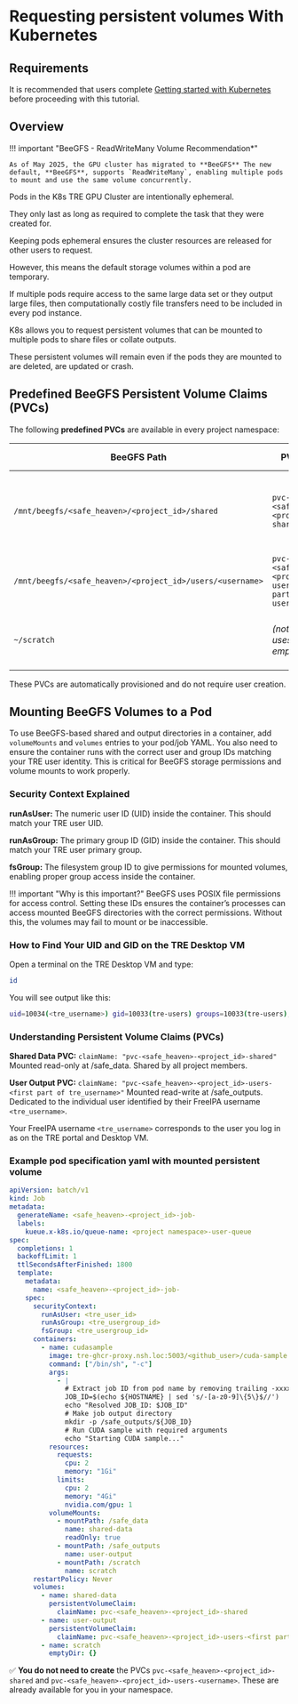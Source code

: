 # Requesting persistent volumes With Kubernetes

## Requirements

It is recommended that users complete [Getting started with Kubernetes](../L1_getting_started/#requirements) before proceeding with this tutorial.

## Overview

!!! important "BeeGFS - ReadWriteMany Volume Recommendation*"

    As of May 2025, the GPU cluster has migrated to **BeeGFS** The new default, **BeeGFS**, supports `ReadWriteMany`, enabling multiple pods to mount and use the same volume concurrently.

Pods in the K8s TRE GPU Cluster are intentionally ephemeral.

They only last as long as required to complete the task that they were created for.

Keeping pods ephemeral ensures the cluster resources are released for other users to request.

However, this means the default storage volumes within a pod are temporary.

If multiple pods require access to the same large data set or they output large files, then computationally costly file transfers need to be included in every pod instance.

K8s allows you to request persistent volumes that can be mounted to multiple pods to share files or collate outputs.

These persistent volumes will remain even if the pods they are mounted to are deleted, are updated or crash.

## Predefined BeeGFS Persistent Volume Claims (PVCs)

The following **predefined PVCs** are available in every project namespace:

| BeeGFS Path                                                  | PVC Name                              | Mount in Container | Use Case                                       |
|--------------------------------------------------------------|----------------------------------------|--------------------|------------------------------------------------|
| `/mnt/beegfs/<safe_heaven>/<project_id>/shared`                            | `pvc-<safe_heaven>-<project_id>-shared`              | `/safe_data`       | Shared project data (read-only or read-write)  |
| `/mnt/beegfs/<safe_heaven>/<project_id>/users/<username>` | `pvc-<safe_heaven>-<project_id>-users-<first part of username>`    | `/safe_outputs`    | User output files (read-write)                |
| `~/scratch`                                         | *(not a PVC; uses emptyDir)*           | `/scratch`         | Temporary scratch space (deleted after job)   |

These PVCs are automatically provisioned and do not require user creation.

## Mounting BeeGFS Volumes to a Pod

To use BeeGFS-based shared and output directories in a container, add `volumeMounts` and `volumes` entries to your pod/job YAML.
You also need to ensure the container runs with the correct user and group IDs matching your TRE user identity. This is critical for BeeGFS storage permissions and volume mounts to work properly.

### Security Context Explained

**runAsUser:** The numeric user ID (UID) inside the container. This should match your TRE user UID.

**runAsGroup:** The primary group ID (GID) inside the container. This should match your TRE user primary group.

**fsGroup:** The filesystem group ID to give permissions for mounted volumes, enabling proper group access inside the container.

!!! important "Why is this important?"
    BeeGFS uses POSIX file permissions for access control. Setting these IDs ensures the container’s processes can access mounted BeeGFS directories with the correct permissions. Without this, the volumes may fail to mount or be inaccessible.

### How to Find Your UID and GID on the TRE Desktop VM

Open a terminal on the TRE Desktop VM and type:

``` bash
id
```

You will see output like this:

``` bash
uid=10034(<tre_username>) gid=10033(tre-users) groups=10033(tre-users),...
```

### Understanding Persistent Volume Claims (PVCs)

**Shared Data PVC:**
`claimName: "pvc-<safe_heaven>-<project_id>-shared"`
Mounted read-only at /safe_data. Shared by all project members.

**User Output PVC:**
`claimName: "pvc-<safe_heaven>-<project_id>-users-<first part of tre_username>"`
Mounted read-write at /safe_outputs. Dedicated to the individual user identified by their FreeIPA username `<tre_username>`.

Your FreeIPA username `<tre_username>` corresponds to the user you log in as on the TRE portal and Desktop VM.

### Example pod specification yaml with mounted persistent volume

``` yaml
apiVersion: batch/v1
kind: Job
metadata:
  generateName: <safe_heaven>-<project_id>-job-
  labels:
    kueue.x-k8s.io/queue-name: <project namespace>-user-queue
spec:
  completions: 1
  backoffLimit: 1
  ttlSecondsAfterFinished: 1800
  template:
    metadata:
      name: <safe_heaven>-<project_id>-job-
    spec:
      securityContext:
        runAsUser: <tre_user_id>
        runAsGroup: <tre_usergroup_id>
        fsGroup: <tre_usergroup_id>
      containers:
        - name: cudasample
          image: tre-ghcr-proxy.nsh.loc:5003/<github_user>/cuda-sample:nbody-cuda11.7.1
          command: ["/bin/sh", "-c"]
          args:
            - |
              # Extract job ID from pod name by removing trailing -xxxxx
              JOB_ID=$(echo ${HOSTNAME} | sed 's/-[a-z0-9]\{5\}$//')
              echo "Resolved JOB_ID: $JOB_ID"
              # Make job output directory
              mkdir -p /safe_outputs/${JOB_ID}
              # Run CUDA sample with required arguments
              echo "Starting CUDA sample..."
          resources:
            requests:
              cpu: 2
              memory: "1Gi"
            limits:
              cpu: 2
              memory: "4Gi"
              nvidia.com/gpu: 1
          volumeMounts:
            - mountPath: /safe_data
              name: shared-data
              readOnly: true
            - mountPath: /safe_outputs
              name: user-output
            - mountPath: /scratch
              name: scratch
      restartPolicy: Never
      volumes:
        - name: shared-data
          persistentVolumeClaim:
            claimName: pvc-<safe_heaven>-<project_id>-shared
        - name: user-output
          persistentVolumeClaim:
            claimName: pvc-<safe_heaven>-<project_id>-users-<first part of tre_username before '_' >
        - name: scratch
          emptyDir: {}

```

✅ **You do not need to create** the PVCs `pvc-<safe_heaven>-<project_id>-shared` and `pvc-<safe_heaven>-<project_id>-users-<username>`. These are already available for you in your namespace.
